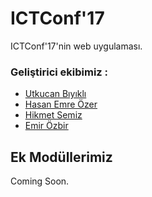 # ICTConf'17

ICTConf'17'nin web uygulaması.


### Geliştirici ekibimiz :
*	[Utkucan Bıyıklı](https://github.com/UtkucanBykl)
*	[Hasan Emre Özer](https://github.com/hasanemrebeyy)
*	[Hikmet Semiz](https://github.com/HikmoS)
*	[Emir Özbir](https://github.com/WoodProgrammer)
	
   
## Ek Modüllerimiz

Coming Soon.
